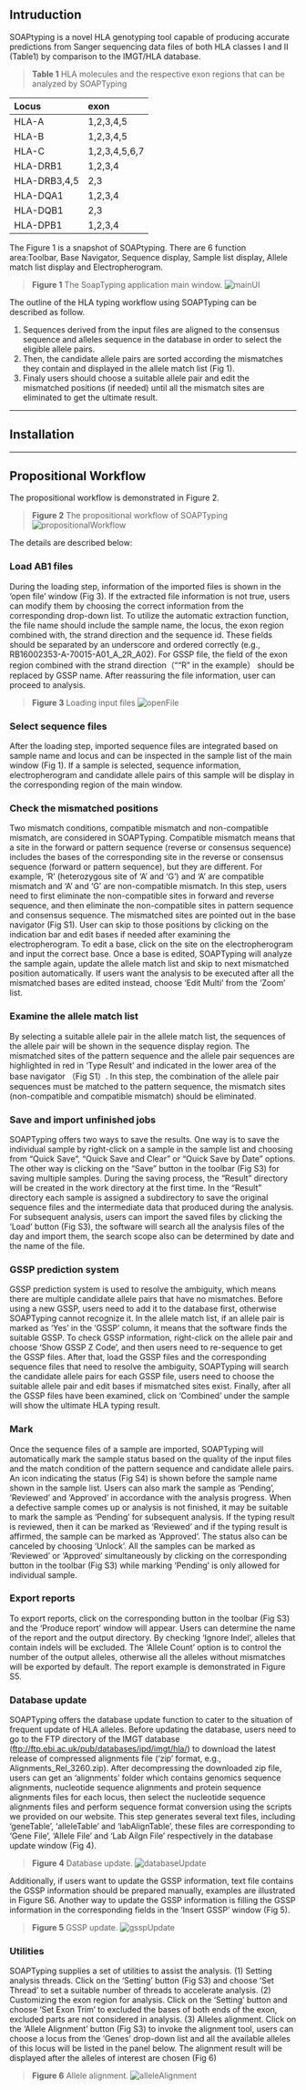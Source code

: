 
## Intruduction
SOAPtyping is a novel HLA genotyping tool capable of producing accurate predictions from Sanger sequencing data files of both HLA classes I and II (Table1) by comparison to the IMGT/HLA database.

>**Table 1** HLA molecules and the respective exon regions that can be analyzed by SOAPTyping

| Locus | exon|
| :--- | :--- |
| HLA-A	| 1,2,3,4,5 |
| HLA-B	| 1,2,3,4,5 |
| HLA-C	| 1,2,3,4,5,6,7 |
| HLA-DRB1	| 1,2,3,4 |
| HLA-DRB3,4,5	| 2,3 |
| HLA-DQA1	| 1,2,3,4 |
| HLA-DQB1	| 2,3 |
| HLA-DPB1	| 1,2,3,4 |

The Figure 1 is a snapshot of SOAPtyping. There are 6 function area:Toolbar, Base Navigator, Sequence display, Sample list display, Allele match list display and Electropherogram.

>**Figure 1** The SoapTyping application main window.
![mainUI][1]

The outline of the HLA typing workflow using SOAPTyping can be described as follow.

 1. Sequences derived from the input files are aligned to the consensus sequence and alleles sequence in the database in order to select the eligible allele pairs.
 2. Then, the candidate allele pairs are sorted according the mismatches they contain and displayed in the allele match list (Fig 1).
 3. Finaly users should choose a suitable allele pair and edit the mismatched positions (if needed) until all the mismatch sites are eliminated to get the ultimate result.

------

## Installation

----

## Propositional Workflow

The propositional workflow is demonstrated in Figure 2.
>**Figure 2** The propositional workflow of SOAPTyping
![propositionalWorkflow][2]

The details are described below:

### Load AB1 files
During the loading step, information of the imported files is shown in the ‘open file’ window (Fig 3). If the extracted file information is not true, users can modify them by choosing the correct information from the corresponding drop-down list. To utilize the automatic extraction function, the file name should include the sample name, the locus, the exon region combined with, the strand direction and the sequence id. These fields should be separated by an underscore and ordered correctly (e.g., RB16002353-A-70015-A01_A_2R_A02). For GSSP file, the field of the exon region combined with the strand direction（““R” in the example） should be replaced by GSSP name. After reassuring the file information, user can proceed to analysis.
>**Figure 3** Loading input files
![openFile][3]

### Select sequence files
After the loading step, imported sequence files are integrated based on sample name and locus and can be inspected in the sample list of the main window (Fig 1). If a sample is selected, sequence information, electropherogram and candidate allele pairs of this sample will be display in the corresponding region of the main window.

### Check the mismatched positions
Two mismatch conditions, compatible mismatch and non-compatible mismatch, are considered in SOAPTyping. Compatible mismatch means that a site in the forward or pattern sequence (reverse or consensus sequence) includes the bases of the corresponding site in the reverse or consensus sequence (forward or pattern sequence), but they are different. For example, ‘R’ (heterozygous site of ‘A’ and ‘G’) and ‘A’ are compatible mismatch and ‘A’ and ‘G’ are non-compatible mismatch.
In this step, users need to first eliminate the non-compatible sites in forward and reverse sequence, and then eliminate the non-compatible sites in pattern sequence and consensus sequence. The mismatched sites are pointed out in the base navigator (Fig S1). User can skip to those positions by clicking on the indication bar and edit bases if needed after examining the electropherogram. To edit a base, click on the site on the electropherogram and input the correct base. Once a base is edited, SOAPTyping will analyze the sample again, update the allele match list and skip to next mismatched position automatically. If users want the analysis to be executed after all the mismatched bases are edited instead, choose ‘Edit Multi’ from the ‘Zoom’ list.

### Examine the allele match list
By selecting a suitable allele pair in the allele match list, the sequences of the allele pair will be shown in the sequence display region. The mismatched sites of the pattern sequence and the allele pair sequences are highlighted in red in ‘Type Result’ and indicated in the lower area of the base navigator （Fig S1）. In this step, the combination of the allele pair sequences must be matched to the pattern sequence, the mismatch sites (non-compatible and compatible mismatch) should be eliminated.

### Save and import unfinished jobs
SOAPTyping offers two ways to save the results. One way is to save the individual sample by right-click on a sample in the sample list and choosing from “Quick Save”, “Quick Save and Clear” or “Quick Save by Date” options. The other way is clicking on the “Save” button in the toolbar (Fig S3) for saving multiple samples. During the saving process, the “Result” directory will be created in the work directory at the first time. In the “Result” directory each sample is assigned a subdirectory to save the original sequence files and the intermediate data that produced during the analysis. For subsequent analysis, users can import the saved files by clicking the ‘Load’ button (Fig S3), the software will search all the analysis files of the day and import them, the search scope also can be determined by date and the name of the file.

### GSSP prediction system
GSSP prediction system is used to resolve the ambiguity, which means there are multiple candidate allele pairs that have no mismatches. Before using a new GSSP, users need to add it to the database first, otherwise SOAPTyping cannot recognize it. In the allele match list, if an allele pair is marked as ‘Yes’ in the ‘GSSP’ column, it means that the software finds the suitable GSSP. To check GSSP information, right-click on the allele pair and choose ‘Show GSSP Z Code’, and then users need to re-sequence to get the GSSP files. After that, load the GSSP files and the corresponding sequence files that need to resolve the ambiguity, SOAPTyping will search the candidate allele pairs for each GSSP file, users need to choose the suitable allele pair and edit bases if mismatched sites exist. Finally, after all the GSSP files have been examined, click on ‘Combined’ under the sample will show the ultimate HLA typing result.

### Mark
Once the sequence files of a sample are imported, SOAPTyping will automatically mark the sample status based on the quality of the input files and the match condition of the pattern sequence and candidate allele pairs. An icon indicating the status (Fig S4) is shown before the sample name shown in the sample list. Users can also mark the sample as ‘Pending’, ‘Reviewed’ and ‘Approved’ in accordance with the analysis progress. When a defective sample comes up or analysis is not finished, it may be suitable to mark the sample as ‘Pending’ for subsequent analysis. If the typing result is reviewed, then it can be marked as ‘Reviewed’ and if the typing result is affirmed, the sample can be marked as ‘Approved’. The status also can be canceled by choosing ‘Unlock’. All the samples can be marked as ‘Reviewed’ or ‘Approved’ simultaneously by clicking on the corresponding button in the toolbar (Fig S3) while marking ‘Pending’ is only allowed for individual sample.

### Export reports
To export reports, click on the corresponding button in the toolbar (Fig S3) and the ‘Produce report’ window will appear. Users can determine the name of the report and the output directory. By checking ‘Ignore Indel’, alleles that contain indels will be excluded. The ‘Allele Count’ option is to control the number of the output alleles, otherwise all the alleles without mismatches will be exported by default. The report example is demonstrated in Figure S5.

### Database update
SOAPTyping offers the database update function to cater to the situation of frequent update of HLA alleles. Before updating the database, users need to go to the FTP directory of the IMGT database (ftp://ftp.ebi.ac.uk/pub/databases/ipd/imgt/hla/) to download the latest release of compressed alignments file (‘zip’ format, e.g., Alignments_Rel_3260.zip). After decompressing the downloaded zip file, users can get an ‘alignments’ folder which contains genomics sequence alignments, nucleotide sequence alignments and protein sequence alignments files for each locus, then select the nucleotide sequence alignments files and perform sequence format conversion using the scripts we provided on our website. This step generates several text files, including ‘geneTable’, ‘alleleTable’ and ‘labAlignTable’, these files are corresponding to ‘Gene File’, ‘Allele File’ and ‘Lab Ailgn File’ respectively in the database update window (Fig 4).
>**Figure 4** Database update.
![databaseUpdate][4]


Additionally, if users want to update the GSSP information, text file contains the GSSP information should be prepared manually, examples are illustrated in Figure S6. Another way to update the GSSP information is filling the GSSP information in the corresponding fields in the ‘Insert GSSP’ window (Fig 5).
>**Figure 5** GSSP update.
![gsspUpdate][5]

### Utilities
SOAPTyping supplies a set of utilities to assist the analysis. (1) Setting analysis threads. Click on the ‘Setting’ button (Fig S3) and choose ‘Set Thread’ to set a suitable number of threads to accelerate analysis. (2) Customizing the exon region for analysis. Click on the ‘Setting’ button and choose ‘Set Exon Trim’ to excluded the bases of both ends of the exon, excluded parts are not considered in analysis. (3) Alleles alignment. Click on the ‘Allele Alignment’ button (Fig S3) to invoke the alignment tool, users can choose a locus from the ‘Genes’ drop-down list and all the available alleles of this locus will be listed in the panel below. The alignment result will be displayed after the alleles of interest are chosen (Fig 6)

>**Figure 6** Allele alignment.
![alleleAlignment][6]

  [1]: https://github.com/BGI-flexlab/SOAPtyping/tree/master/doc/images/mainUI.png
  [2]: https://github.com/BGI-flexlab/SOAPtyping/tree/master/doc/images/propositionalWorkflow.png
  [3]: https://github.com/BGI-flexlab/SOAPtyping/tree/master/doc/images/openFile.png
  [4]: https://github.com/BGI-flexlab/SOAPtyping/tree/master/doc/images/databaseUpdate.png
  [5]: https://github.com/BGI-flexlab/SOAPtyping/tree/master/doc/images/gsspUpdate.png
  [6]: https://github.com/BGI-flexlab/SOAPtyping/tree/master/doc/images/alleleAlignment.png
